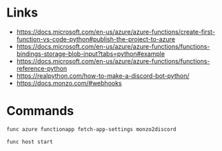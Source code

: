 # Links
- https://docs.microsoft.com/en-us/azure/azure-functions/create-first-function-vs-code-python#publish-the-project-to-azure
- https://docs.microsoft.com/en-us/azure/azure-functions/functions-bindings-storage-blob-input?tabs=python#example
- https://docs.microsoft.com/en-us/azure/azure-functions/functions-reference-python
- https://realpython.com/how-to-make-a-discord-bot-python/
- https://docs.monzo.com/#webhooks

# Commands
```bash
func azure functionapp fetch-app-settings monzo2discord
```
```bash
func host start
```